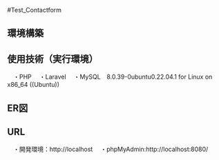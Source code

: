 #Test_Contactform
## 環境構築
## 使用技術（実行環境）
　・PHP
　・Laravel
　・MySQL　8.0.39-0ubuntu0.22.04.1 for Linux on x86_64 ((Ubuntu))
## ER図
 
## URL
　・開発環境：http://localhost
　・phpMyAdmin:http://localhost:8080/
